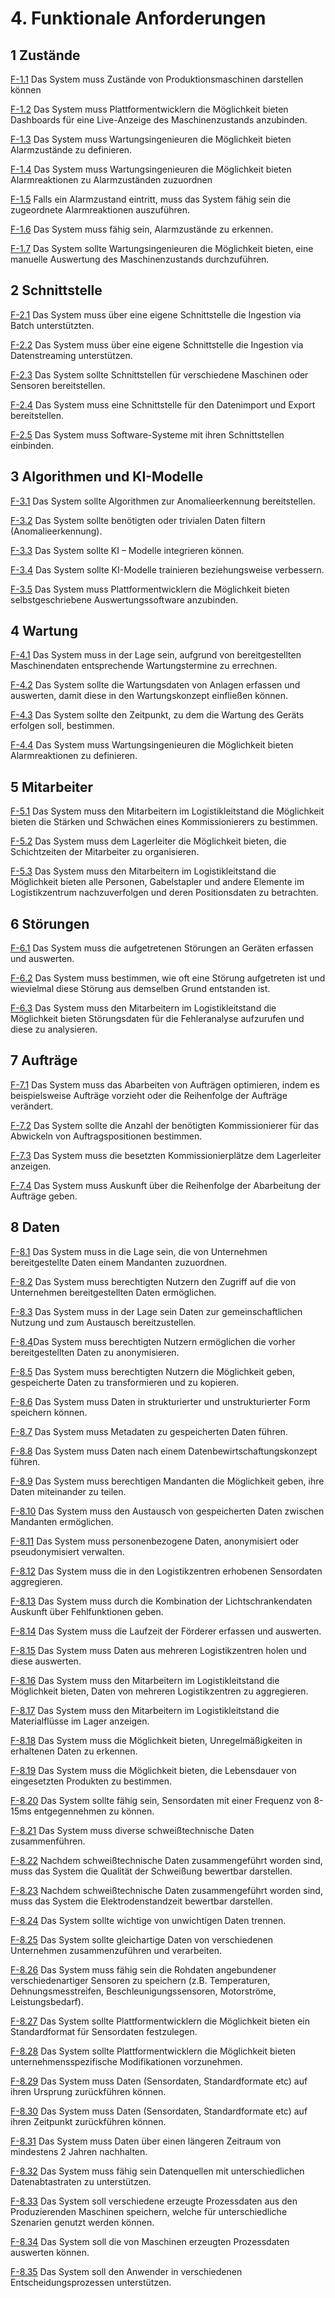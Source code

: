 # 4. Funktionale Anforderungen

## 1 Zustände
[F-1.1](https://ilias.th-koeln.de/goto.php?target=file_1589431_download&client_id=ILIAS_FH_Koeln)   Das System muss Zustände von Produktionsmaschinen darstellen können

[F-1.2](https://ilias.th-koeln.de/goto.php?target=file_1589860_download&client_id=ILIAS_FH_Koeln)   Das System muss Plattformentwicklern die Möglichkeit bieten Dashboards für  eine Live-Anzeige des Maschinenzustands anzubinden.

[F-1.3](https://ilias.th-koeln.de/goto.php?target=file_1589860_download&client_id=ILIAS_FH_Koeln)   Das System muss Wartungsingenieuren die Möglichkeit bieten Alarmzustände zu definieren.

[F-1.4](https://ilias.th-koeln.de/goto.php?target=file_1589860_download&client_id=ILIAS_FH_Koeln)	  Das System muss Wartungsingenieuren die Möglichkeit bieten Alarmreaktionen zu Alarmzuständen zuzuordnen

[F-1.5](https://ilias.th-koeln.de/goto.php?target=file_1589860_download&client_id=ILIAS_FH_Koeln)	  Falls ein Alarmzustand eintritt, muss das System fähig sein die zugeordnete Alarmreaktionen auszuführen.

[F-1.6](https://ilias.th-koeln.de/goto.php?target=file_1589860_download&client_id=ILIAS_FH_Koeln)	  Das System muss fähig sein, Alarmzustände zu erkennen.

[F-1.7](https://ilias.th-koeln.de/goto.php?target=file_1589860_download&client_id=ILIAS_FH_Koeln)  Das System sollte Wartungsingenieuren die Möglichkeit bieten, eine manuelle Auswertung des Maschinenzustands durchzuführen.




## 2 Schnittstelle
[F-2.1](https://ilias.th-koeln.de/goto.php?target=file_1589431_download&client_id=ILIAS_FH_Koeln) 	Das System muss über eine eigene Schnittstelle die Ingestion via Batch unterstützten.

[F-2.2](https://ilias.th-koeln.de/goto.php?target=file_1589431_download&client_id=ILIAS_FH_Koeln) 	Das System muss über eine eigene Schnittstelle die Ingestion via Datenstreaming unterstützen.

[F-2.3](https://ilias.th-koeln.de/goto.php?target=file_1602091_download&client_id=ILIAS_FH_Koeln)  Das System sollte Schnittstellen für verschiedene Maschinen oder Sensoren bereitstellen.

[F-2.4](https://ilias.th-koeln.de/goto.php?target=file_1589847_download&client_id=ILIAS_FH_Koeln)   Das System muss eine Schnittstelle für den Datenimport und Export bereitstellen.

[F-2.5](https://ilias.th-koeln.de/goto.php?target=file_1588308_download&client_id=ILIAS_FH_Koeln)   Das System muss Software-Systeme mit ihren Schnittstellen einbinden.




## 3 Algorithmen und KI-Modelle
[F-3.1](https://ilias.th-koeln.de/goto.php?target=file_1602091_download&client_id=ILIAS_FH_Koeln)   Das System sollte Algorithmen zur Anomalieerkennung bereitstellen.

[F-3.2](https://ilias.th-koeln.de/goto.php?target=file_1602091_download&client_id=ILIAS_FH_Koeln)	Das System sollte benötigten oder trivialen Daten filtern (Anomalieerkennung).

[F-3.3](https://ilias.th-koeln.de/goto.php?target=file_1602091_download&client_id=ILIAS_FH_Koeln)	Das System sollte KI – Modelle integrieren können.

[F-3.4](https://ilias.th-koeln.de/goto.php?target=file_1602091_download&client_id=ILIAS_FH_Koeln)	Das System sollte KI-Modelle trainieren beziehungsweise verbessern.

[F-3.5](https://ilias.th-koeln.de/goto.php?target=file_1589860_download&client_id=ILIAS_FH_Koeln)   Das System muss Plattformentwicklern die Möglichkeit bieten selbstgeschriebene Auswertungssoftware anzubinden.




## 4 Wartung
[F-4.1](https://ilias.th-koeln.de/goto.php?target=file_1589431_download&client_id=ILIAS_FH_Koeln)	Das System muss in der Lage sein, aufgrund von bereitgestellten Maschinendaten entsprechende Wartungstermine zu errechnen.

[F-4.2](https://ilias.th-koeln.de/goto.php?target=file_1589857_download&client_id=ILIAS_FH_Koeln)	Das System sollte die Wartungsdaten von Anlagen erfassen und auswerten, damit diese in den Wartungskonzept einfließen können.

[F-4.3](https://ilias.th-koeln.de/goto.php?target=file_1589857_download&client_id=ILIAS_FH_Koeln)	Das System sollte den Zeitpunkt, zu dem die Wartung des Geräts erfolgen soll, bestimmen.

[F-4.4](https://ilias.th-koeln.de/goto.php?target=file_1589860_download&client_id=ILIAS_FH_Koeln)	Das System muss Wartungsingenieuren die Möglichkeit bieten Alarmreaktionen zu definieren.



## 5 Mitarbeiter
[F-5.1](https://ilias.th-koeln.de/goto.php?target=file_1589857_download&client_id=ILIAS_FH_Koeln)   Das System muss den Mitarbeitern im Logistikleitstand die Möglichkeit bieten die Stärken und Schwächen eines Kommissionierers zu bestimmen.

[F-5.2](https://ilias.th-koeln.de/goto.php?target=file_1589857_download&client_id=ILIAS_FH_Koeln)	Das System muss dem Lagerleiter die Möglichkeit bieten, die Schichtzeiten der Mitarbeiter zu organisieren.

[F-5.3](https://ilias.th-koeln.de/goto.php?target=file_1589857_download&client_id=ILIAS_FH_Koeln)	Das System muss den Mitarbeitern im Logistikleitstand die Möglichkeit bieten alle Personen, Gabelstapler und andere Elemente im Logistikzentrum nachzuverfolgen und deren Positionsdaten zu betrachten.




## 6 Störungen
[F-6.1](https://ilias.th-koeln.de/goto.php?target=file_1589857_download&client_id=ILIAS_FH_Koeln)	Das System muss die aufgetretenen Störungen an Geräten erfassen und auswerten.

[F-6.2](https://ilias.th-koeln.de/goto.php?target=file_1589857_download&client_id=ILIAS_FH_Koeln)	Das System muss bestimmen, wie oft eine Störung aufgetreten ist und wievielmal diese Störung aus demselben Grund entstanden ist.

[F-6.3](https://ilias.th-koeln.de/goto.php?target=file_1589857_download&client_id=ILIAS_FH_Koeln)   Das System muss den Mitarbeitern im Logistikleitstand die Möglichkeit bieten Störungsdaten für die Fehleranalyse aufzurufen und diese zu analysieren.




## 7 Aufträge
[F-7.1](https://ilias.th-koeln.de/goto.php?target=file_1589857_download&client_id=ILIAS_FH_Koeln)   Das System muss das Abarbeiten von Aufträgen optimieren, indem es beispielsweise Aufträge vorzieht oder die Reihenfolge der Aufträge verändert.

[F-7.2](https://ilias.th-koeln.de/goto.php?target=file_1589857_download&client_id=ILIAS_FH_Koeln)   Das System sollte die Anzahl der benötigten Kommissionierer für das Abwickeln von Auftragspositionen bestimmen.

[F-7.3](https://ilias.th-koeln.de/goto.php?target=file_1589857_download&client_id=ILIAS_FH_Koeln)   Das System muss die besetzten Kommissionierplätze dem Lagerleiter anzeigen.

[F-7.4](https://ilias.th-koeln.de/goto.php?target=file_1589857_download&client_id=ILIAS_FH_Koeln)	Das System muss Auskunft über die Reihenfolge der Abarbeitung der Aufträge geben.



## 8 Daten
[F-8.1](https://ilias.th-koeln.de/goto.php?target=file_1589431_download&client_id=ILIAS_FH_Koeln) 	Das System muss in die Lage sein, die von Unternehmen bereitgestellte Daten einem Mandanten zuzuordnen.

[F-8.2](https://ilias.th-koeln.de/goto.php?target=file_1589431_download&client_id=ILIAS_FH_Koeln)	Das System muss berechtigten Nutzern den Zugriff auf die von Unternehmen bereitgestellten Daten ermöglichen.

[F-8.3](https://ilias.th-koeln.de/goto.php?target=file_1589431_download&client_id=ILIAS_FH_Koeln) 	Das System muss in der Lage sein Daten zur gemeinschaftlichen Nutzung und zum Austausch bereitzustellen. 

[F-8.4](https://ilias.th-koeln.de/goto.php?target=file_1589431_download&client_id=ILIAS_FH_Koeln)Das System muss berechtigten Nutzern ermöglichen die vorher bereitgestellten Daten zu anonymisieren.

[F-8.5](https://ilias.th-koeln.de/goto.php?target=file_1589431_download&client_id=ILIAS_FH_Koeln) Das System muss berechtigten Nutzern die Möglichkeit geben, gespeicherte Daten zu transformieren und zu kopieren. 

[F-8.6](https://ilias.th-koeln.de/goto.php?target=file_1589431_download&client_id=ILIAS_FH_Koeln)   Das System muss Daten in strukturierter und unstrukturierter Form speichern können.

[F-8.7](https://ilias.th-koeln.de/goto.php?target=file_1589431_download&client_id=ILIAS_FH_Koeln)  Das System muss Metadaten zu gespeicherten Daten führen.

[F-8.8](https://ilias.th-koeln.de/goto.php?target=file_1589431_download&client_id=ILIAS_FH_Koeln)   Das System muss Daten nach einem Datenbewirtschaftungskonzept führen. 

[F-8.9](https://ilias.th-koeln.de/goto.php?target=file_1589431_download&client_id=ILIAS_FH_Koeln)   Das System muss berechtigen Mandanten die Möglichkeit geben, ihre Daten miteinander zu teilen.

[F-8.10](https://ilias.th-koeln.de/goto.php?target=file_1589431_download&client_id=ILIAS_FH_Koeln)   Das System muss den Austausch von gespeicherten Daten zwischen Mandanten ermöglichen.

[F-8.11](https://ilias.th-koeln.de/goto.php?target=file_1602091_download&client_id=ILIAS_FH_Koeln)   Das System muss personenbezogene Daten, anonymisiert oder pseudonymisiert verwalten. 

[F-8.12](https://ilias.th-koeln.de/goto.php?target=file_1589857_download&client_id=ILIAS_FH_Koeln)   Das System muss die in den Logistikzentren erhobenen Sensordaten aggregieren. 

[F-8.13](https://ilias.th-koeln.de/goto.php?target=file_1589857_download&client_id=ILIAS_FH_Koeln)  Das System muss durch die Kombination der Lichtschrankendaten Auskunft über Fehlfunktionen geben.

[F-8.14](https://ilias.th-koeln.de/goto.php?target=file_1589857_download&client_id=ILIAS_FH_Koeln)  Das System muss die Laufzeit der Förderer erfassen und auswerten.

[F-8.15](https://ilias.th-koeln.de/goto.php?target=file_1589857_download&client_id=ILIAS_FH_Koeln)  Das System muss Daten aus mehreren Logistikzentren holen und diese auswerten.

[F-8.16](https://ilias.th-koeln.de/goto.php?target=file_1589857_download&client_id=ILIAS_FH_Koeln)  Das System muss den Mitarbeitern im Logistikleitstand die Möglichkeit bieten, Daten von mehreren Logistikzentren zu aggregieren.

[F-8.17](https://ilias.th-koeln.de/goto.php?target=file_1589857_download&client_id=ILIAS_FH_Koeln)  Das System muss den Mitarbeitern im Logistikleitstand die Materialflüsse im Lager anzeigen. 

[F-8.18](https://ilias.th-koeln.de/goto.php?target=file_1589138_download&client_id=ILIAS_FH_Koeln)  Das System muss die Möglichkeit bieten, Unregelmäßigkeiten in erhaltenen Daten zu erkennen. 

[F-8.19](https://ilias.th-koeln.de/goto.php?target=file_1589138_download&client_id=ILIAS_FH_Koeln)  Das System muss die Möglichkeit bieten, die Lebensdauer von eingesetzten Produkten zu bestimmen.

[F-8.20](https://ilias.th-koeln.de/goto.php?target=file_1589138_download&client_id=ILIAS_FH_Koeln)   Das System sollte fähig sein, Sensordaten mit einer Frequenz von 8-15ms entgegennehmen zu können.

[F-8.21](https://ilias.th-koeln.de/goto.php?target=file_1589847_download&client_id=ILIAS_FH_Koeln)  Das System muss diverse schweißtechnische Daten zusammenführen.

[F-8.22](https://ilias.th-koeln.de/goto.php?target=file_1589847_download&client_id=ILIAS_FH_Koeln)  Nachdem schweißtechnische Daten zusammengeführt worden sind, muss das System die Qualität der Schweißung bewertbar darstellen.

[F-8.23](https://ilias.th-koeln.de/goto.php?target=file_1589847_download&client_id=ILIAS_FH_Koeln)  Nachdem schweißtechnische Daten zusammengeführt worden sind, muss das System die Elektrodenstandzeit bewertbar darstellen.

[F-8.24](https://ilias.th-koeln.de/goto.php?target=file_1589847_download&client_id=ILIAS_FH_Koeln)  Das System sollte wichtige von unwichtigen Daten trennen.

[F-8.25](https://ilias.th-koeln.de/goto.php?target=file_1589847_download&client_id=ILIAS_FH_Koeln)  Das System sollte gleichartige Daten von verschiedenen Unternehmen zusammenzuführen und verarbeiten.

[F-8.26](https://ilias.th-koeln.de/goto.php?target=file_1589860_download&client_id=ILIAS_FH_Koeln)  Das System muss fähig sein die Rohdaten angebundener verschiedenartiger Sensoren zu speichern (z.B. Temperaturen, Dehnungsmesstreifen, Beschleunigungssensoren, Motorströme, Leistungsbedarf). 

[F-8.27](https://ilias.th-koeln.de/goto.php?target=file_1589860_download&client_id=ILIAS_FH_Koeln)  Das System sollte Plattformentwicklern die Möglichkeit bieten ein Standardformat für Sensordaten festzulegen. 

[F-8.28](https://ilias.th-koeln.de/goto.php?target=file_1589860_download&client_id=ILIAS_FH_Koeln)  Das System sollte Plattformentwicklern die Möglichkeit bieten unternehmensspezifische Modifikationen vorzunehmen.

[F-8.29](https://ilias.th-koeln.de/goto.php?target=file_1589860_download&client_id=ILIAS_FH_Koeln)  Das System muss Daten (Sensordaten, Standardformate etc) auf ihren Ursprung zurückführen können. 

[F-8.30](https://ilias.th-koeln.de/goto.php?target=file_1589860_download&client_id=ILIAS_FH_Koeln)  Das System muss Daten (Sensordaten, Standardformate etc) auf ihren Zeitpunkt zurückführen können. 

[F-8.31](https://ilias.th-koeln.de/goto.php?target=file_1589860_download&client_id=ILIAS_FH_Koeln)  Das System muss Daten über einen längeren Zeitraum von mindestens 2 Jahren nachhalten. 

[F-8.32](https://ilias.th-koeln.de/goto.php?target=file_1589860_download&client_id=ILIAS_FH_Koeln)  Das System muss fähig sein Datenquellen mit unterschiedlichen Datenabtastraten zu unterstützen. 

[F-8.33](https://ilias.th-koeln.de/goto.php?target=file_1588308_download&client_id=ILIAS_FH_Koeln)  Das System soll verschiedene erzeugte Prozessdaten aus den Produzierenden Maschinen speichern, welche für unterschiedliche Szenarien genutzt werden können.

[F-8.34](https://ilias.th-koeln.de/goto.php?target=file_1588308_download&client_id=ILIAS_FH_Koeln)   Das System soll die von Maschinen erzeugten Prozessdaten auswerten können. 

[F-8.35](https://ilias.th-koeln.de/goto.php?target=file_1588308_download&client_id=ILIAS_FH_Koeln)   Das System soll den Anwender in verschiedenen Entscheidungsprozessen unterstützen.

<!-- Funktionale Anforderungen der Umfrage für Wissenschaftliche Mitarbeiter und Professoren. IDs und Quellenverlinkung müssen angepasst werden
FU-0000 Die Data Platform sollte Forschenden die Nutzung von Open Source Lösungen anregen, um so die Analyse von Forschungsaktivitäten zu verbessern. [QU-0202]
FU-0000 Die Data Platform sollte Forschenden den Zugriff auf eine Sammlung fundierter und realistischer Daten und Sensorwerte ermöglichen. [QU-0202]
FU-0000 Die Data Platform sollte Forschenden ermöglichen, Experimente von Dritten nachzuvollziehen und wiederholen zu können. [QU-0202]
FU-0000 Die Data Platform sollte Studierenden ermöglichen, eigene Projekte auf Grundlage realisierter Module umsetzen zu können. [QU-0202]
FU-0000 Die Data Platform sollte im Bereich Industrie 4.0 Kompetenz- und Infrastrukturaufbau für Forschungen anbieten.[QU-0202]
FU-0000 Die Data Platform sollte selbstoptimierende Maschinen durch Nutzung von Maschinendaten und nachgeschalteten optischen Messsystemen anbieten. [QU-0202]
FU-0000 Die Data Platform sollte variable Software zur Analyse größerer Datenmengen anbieten.[QU-0202]
FU-0000 Die Data Platform sollte Studierenden ermöglichen, Kontakte mit Unternehmen zu knüpfen. [QU-0202]
FU-0000 Die Dataplatform sollte Studierenden ermöglichen, praxisnahe Projekte realisieren zu können. [QU-0202]
-->
